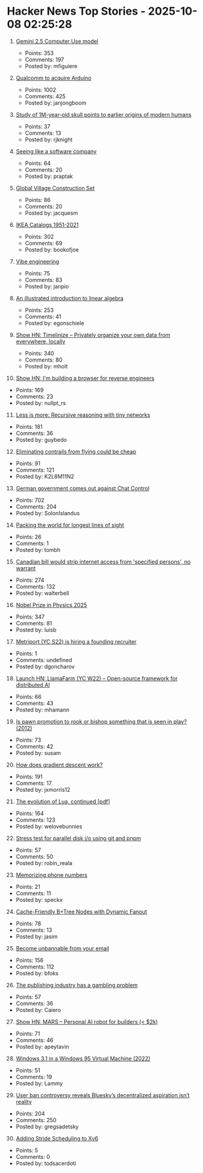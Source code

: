 # Hacker News Top Stories - 2025-10-08 02:25:28

1. [Gemini 2.5 Computer Use model](https://blog.google/technology/google-deepmind/gemini-computer-use-model/)
   - Points: 353
   - Comments: 197
   - Posted by: mfiguiere

2. [Qualcomm to acquire Arduino](https://www.qualcomm.com/news/releases/2025/10/qualcomm-to-acquire-arduino-accelerating-developers--access-to-i)
   - Points: 1002
   - Comments: 425
   - Posted by: janjongboom

3. [Study of 1M-year-old skull points to earlier origins of modern humans](https://www.theguardian.com/science/2025/sep/25/study-of-1m-year-old-skull-points-to-earlier-origins-of-modern-humans)
   - Points: 37
   - Comments: 13
   - Posted by: rjknight

4. [Seeing like a software company](https://www.seangoedecke.com/seeing-like-a-software-company/)
   - Points: 64
   - Comments: 20
   - Posted by: praptak

5. [Global Village Construction Set](https://www.opensourceecology.org/gvcs/)
   - Points: 86
   - Comments: 20
   - Posted by: jacquesm

6. [IKEA Catalogs 1951-2021](https://ikeamuseum.com/en/explore/ikea-catalogue/)
   - Points: 302
   - Comments: 69
   - Posted by: bookofjoe

7. [Vibe engineering](https://simonwillison.net/2025/Oct/7/vibe-engineering/)
   - Points: 75
   - Comments: 83
   - Posted by: janpio

8. [An illustrated introduction to linear algebra](https://www.ducktyped.org/p/an-illustrated-introduction-to-linear)
   - Points: 253
   - Comments: 41
   - Posted by: egonschiele

9. [Show HN: Timelinize – Privately organize your own data from everywhere, locally](https://timelinize.com)
   - Points: 340
   - Comments: 80
   - Posted by: mholt

10. [Show HN: I'm building a browser for reverse engineers](https://nullpt.rs/reverse-engineering-browser)
   - Points: 169
   - Comments: 23
   - Posted by: nullpt_rs

11. [Less is more: Recursive reasoning with tiny networks](https://alexiajm.github.io/2025/09/29/tiny_recursive_models.html)
   - Points: 181
   - Comments: 36
   - Posted by: guybedo

12. [Eliminating contrails from flying could be cheap](https://www.sustainabilitybynumbers.com/p/eliminating-contrails)
   - Points: 91
   - Comments: 121
   - Posted by: K2L8M11N2

13. [German government comes out against Chat Control](https://xcancel.com/paddi_hansen/status/1975595307800142205)
   - Points: 702
   - Comments: 204
   - Posted by: SolonIslandus

14. [Packing the world for longest lines of sight](https://tombh.co.uk/packing-world-lines-of-sight)
   - Points: 26
   - Comments: 1
   - Posted by: tombh

15. [Canadian bill would strip internet access from 'specified persons', no warrant](https://nationalpost.com/opinion/canadian-bill-would-strip-internet-access-from-specified-persons)
   - Points: 274
   - Comments: 132
   - Posted by: walterbell

16. [Nobel Prize in Physics 2025](https://www.nobelprize.org/prizes/physics/2025/popular-information/)
   - Points: 347
   - Comments: 81
   - Posted by: luisb

17. [Metriport (YC S22) is hiring a founding recruiter](https://www.ycombinator.com/companies/metriport/jobs/uq6CuhA-founding-recruiter)
   - Points: 1
   - Comments: undefined
   - Posted by: dgoncharov

18. [Launch HN: LlamaFarm (YC W22) – Open-source framework for distributed AI](https://github.com/llama-farm/llamafarm)
   - Points: 66
   - Comments: 43
   - Posted by: mhamann

19. [Is pawn promotion to rook or bishop something that is seen in play? (2012)](https://boardgames.stackexchange.com/questions/6739/is-pawn-promotion-to-rook-or-bishop-something-that-is-seen-in-play)
   - Points: 73
   - Comments: 42
   - Posted by: susam

20. [How does gradient descent work?](https://centralflows.github.io/part1/)
   - Points: 191
   - Comments: 17
   - Posted by: jxmorris12

21. [The evolution of Lua, continued [pdf]](https://www.lua.org/doc/cola.pdf)
   - Points: 164
   - Comments: 123
   - Posted by: welovebunnies

22. [Stress test for parallel disk i/o using git and pnpm](https://github.com/NullVoxPopuli/disk-perf-git-and-pnpm)
   - Points: 57
   - Comments: 50
   - Posted by: robin_reala

23. [Memorizing phone numbers](https://phong.bearblog.dev/memorizing-phone-numbers/)
   - Points: 21
   - Comments: 11
   - Posted by: speckx

24. [Cache-Friendly B+Tree Nodes with Dynamic Fanout](https://jacobsherin.com/posts/2025-08-18-bplustree-struct-hack/)
   - Points: 78
   - Comments: 13
   - Posted by: jasim

25. [Become unbannable from your email](https://karboosx.net/post/PJOveGVa/become-unbannable-from-your-emailgmail)
   - Points: 156
   - Comments: 112
   - Posted by: bfoks

26. [The publishing industry has a gambling problem](https://thewalrus.ca/the-publishing-industry-has-a-gambling-problem/)
   - Points: 57
   - Comments: 36
   - Posted by: Caiero

27. [Show HN: MARS – Personal AI robot for builders (< $2k)](undefined)
   - Points: 71
   - Comments: 46
   - Posted by: apeytavin

28. [Windows 3.1 in a Windows 95 Virtual Machine (2022)](https://www.geoffchappell.com/notes/windows/retro/extrawin.htm)
   - Points: 51
   - Comments: 19
   - Posted by: Lammy

29. [User ban controversy reveals Bluesky’s decentralized aspiration isn’t reality](https://plus.flux.community/p/banning-controversy-reveals-blueskys)
   - Points: 204
   - Comments: 250
   - Posted by: gregsadetsky

30. [Adding Stride Scheduling to Xv6](https://nickchandler.dev/articles/2025/10/03/lab-report-adding-stride-scheduling-to-xv6/)
   - Points: 5
   - Comments: 0
   - Posted by: todsacerdoti

